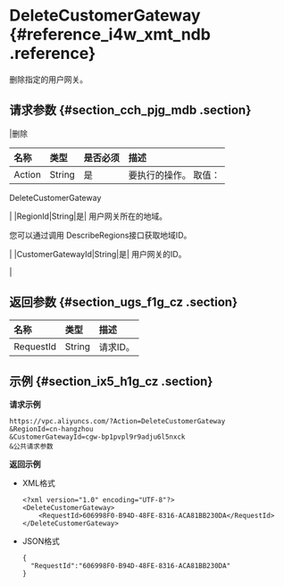 # DeleteCustomerGateway {#reference_i4w_xmt_ndb .reference}

删除指定的用户网关。

## 请求参数 {#section_cch_pjg_mdb .section}

|删除

名称|类型|是否必须|描述|
|:-----|:-|:---|:-|
|Action|String|是| 要执行的操作。 取值：

 DeleteCustomerGateway

 |
|RegionId|String|是| 用户网关所在的地域。

 您可以通过调用 DescribeRegions接口获取地域ID。

 |
|CustomerGatewayId|String|是| 用户网关的ID。

 |

## 返回参数 {#section_ugs_f1g_cz .section}

|名称|类型|描述|
|:-|:-|:-|
|RequestId|String|请求ID。|

## 示例 {#section_ix5_h1g_cz .section}

**请求示例**

``` {#createVPCpub}
https://vpc.aliyuncs.com/?Action=DeleteCustomerGateway
&RegionId=cn-hangzhou
&CustomerGatewayId=cgw-bp1pvpl9r9adju6l5nxck
&公共请求参数
```

**返回示例**

-   XML格式

    ```
    <?xml version="1.0" encoding="UTF-8"?>
    <DeleteCustomerGateway>
        <RequestId>606998F0-B94D-48FE-8316-ACA81BB230DA</RequestId>
    </DeleteCustomerGateway>
    ```

-   JSON格式

    ```
    {
      "RequestId":"606998F0-B94D-48FE-8316-ACA81BB230DA"
    }
    ```


